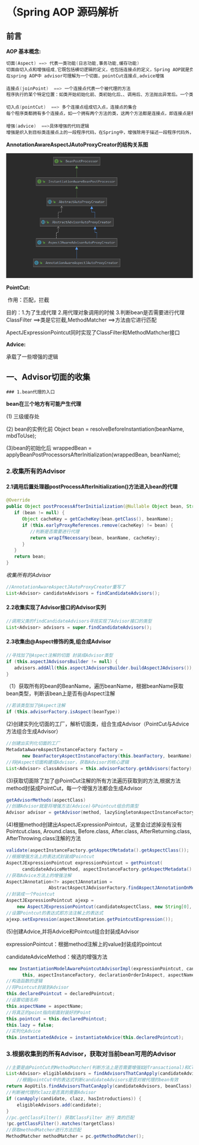 # （Spring AOP 源码解析

## 前言

**AOP 基本概念:**

```java
切面(Aspect) ==> 代表一类功能(日志功能,事务功能,缓存功能)
切面由切入点和增强组成,它既包括横切逻辑的定义，也包括连接点的定义，Spring AOP就是负责实施切面的框架，它将切面所定义的横切逻辑织入到切面所指定的连接点中
在spring AOP中 advisor可理解为一个切面，pointCut连接点,advice增强

连接点(joinPoint)  ==> 一个连接点代表一个被代理的方法
程序执行的某个特定位置：如类开始初始化前、类初始化后、、调用后、方法抛出异常后。一个类或一段程序代码拥有一些具有边界性质的特定点，这些点中的特定点就称为“连接点”。Spring仅支持方法的连接点，即仅能在方法调用前、方法调用后、方法抛出异常时以及方法调用前后这些程序执行点织入增强。连接点由两个信息确定：第一是用方法表示的程序执行点；第二是用相对点表示的方位。

切入点(pointCut)  ==> 多个连接点组成切入点，连接点的集合
每个程序类都拥有多个连接点，如一个拥有两个方法的类，这两个方法都是连接点，即连接点是程序类中客观存在的事物。AOP通过“切点”定位特定的连接点。连接点相当于数据库中的记录，而切点相当于查询条件。切点和连接点不是一对一的关系，一个切点可以匹配多个连接点。在Spring中，切点通过org.springframework.aop.Pointcut接口进行描述，它使用类和方法作为连接点的查询条件，Spring AOP的规则解析引擎负责切点所设定的查询条件，找到对应的连接点。其实确切地说，不能称之为查询连接点，因为连接点是方法执行前、执行后等包括方位信息的具体程序执行点，而切点只定位到某个方法上，所以如果希望定位到具体连接点上，还需要提供方位信息。

增强(advice)  ==>具体增强的代码逻辑
增强是织入到目标类连接点上的一段程序代码，在Spring中，增强除用于描述一段程序代码外，还拥有另一个和连接点相关的信息，这便是执行点的方位。结合执行点方位信息和切点信息，我们就可以找到特定的连接点。
```

**AnnotationAwareAspectJAutoProxyCreator的结构关系图**

![1](.\1.png)

**PointCut:**

​    作用：匹配，拦截

   目的：1.为了生成代理 2.用代理对象调用的时候  3.判断bean是否需要进行代理 ClassFilter ==>类是它拦截,MethodMatcher ==>方法由它进行匹配

  ApectJExpressionPointcut同时实现了ClassFilter和MethodMathcher接口

**Advice:**

  承载了一些增强的逻辑

## 一、Advisor切面的收集

    ### 1.bean代理的入口

**bean在三个地方有可能产生代理**

(1) 三级缓存处

(2) bean的实例化前 Object bean = resolveBeforeInstantiation(beanName, mbdToUse);

(3)bean的初始化后 wrappedBean = applyBeanPostProcessorsAfterInitialization(wrappedBean, beanName);

### 2.收集所有的Advisor

#### 2.1调用后置处理器postProcessAfterInitialization()方法进入bean的代理

```java
@Override
public Object postProcessAfterInitialization(@Nullable Object bean, String beanName) {
   if (bean != null) {
      Object cacheKey = getCacheKey(bean.getClass(), beanName);
      if (this.earlyProxyReferences.remove(cacheKey) != bean) {
         //判断是否需要进行代理
         return wrapIfNecessary(bean, beanName, cacheKey);
      }
   }
   return bean;
}
```

*收集所有的Advisor*

```java
//AnnotationAwareAspectJAutoProxyCreator重写了
List<Advisor> candidateAdvisors = findCandidateAdvisors();
```

#### 2.2收集实现了Advisor接口的Advisor实列

```java
//调用父类的findCandidateAdvisors寻找实现了Advisor接口的类型
List<Advisor> advisors = super.findCandidateAdvisors();
```

#### 2.3收集由@Aspect修饰的类,组合成Advisor

```java
//寻找加了@Aspect注解的切面 封装成Advisor类型
if (this.aspectJAdvisorsBuilder != null) {
   advisors.addAll(this.aspectJAdvisorsBuilder.buildAspectJAdvisors());
}
```

（1）获取所有的bean的BeanName，遍历beanName，根据beanName获取bean类型，判断该bean上是否有@Aspect注解

```java
//若该类型加了@Aspect注解
if (this.advisorFactory.isAspect(beanType))
```

(2)创建实列化切面的工厂，解析切面类，组合生成Advisor（PointCut与Advice方法组合生成Advisor）

```java
//创建出实列化切面的工厂
MetadataAwareAspectInstanceFactory factory =
      new BeanFactoryAspectInstanceFactory(this.beanFactory, beanName);
//将@Aspect切面构建成Advisor，获取Advisor的核心逻辑
List<Advisor> classAdvisors = this.advisorFactory.getAdvisors(factory);
```

(3)获取切面除了加了@PointCut注解的所有方法遍历获取到的方法,根据方法method封装成PointCut，每一个增强方法都会生成Advisor

```java
getAdvisorMethods(aspectClass)
//创建Advisor就是将增强方法(Advice)与Pointcut组合的类型
Advisor advisor = getAdvisor(method, lazySingletonAspectInstanceFactory, 0, aspectName);
```

(4)根据method创建出AspectJExpressionPointcut，这里会过滤掉没有没有Pointcut.class, Around.class, Before.class, After.class, AfterReturning.class, AfterThrowing.class注解的方法

```java
validate(aspectInstanceFactory.getAspectMetadata().getAspectClass());
//根据增强方法上的表达式封装成Pointcut
AspectJExpressionPointcut expressionPointcut = getPointcut(
      candidateAdviceMethod, aspectInstanceFactory.getAspectMetadata().getAspectClass());
//获取Advice方法上的增强注解
AspectJAnnotation<?> aspectJAnnotation =
				AbstractAspectJAdvisorFactory.findAspectJAnnotationOnMethod(candidateAdviceMethod);
//封装成一个Pointcut
AspectJExpressionPointcut ajexp =
    new AspectJExpressionPointcut(candidateAspectClass, new String[0], new Class<?>[0]);
//设置Pointcut的表达式即方法注解上的表达式
ajexp.setExpression(aspectJAnnotation.getPointcutExpression());
```

(5)创建Advice,并将Advice和Pointcut组合封装成Advisor

expressionPointcut：根据method注解上的value封装成的pointcut

candidateAdviceMethod：候选的增强方法

```java
 new InstantiationModelAwarePointcutAdvisorImpl(expressionPointcut, candidateAdviceMethod,
      this, aspectInstanceFactory, declarationOrderInAspect, aspectName);
//构造函数的逻辑
//将Pointcut封装到Advisor
this.declaredPointcut = declaredPointcut;
//设置切面名称
this.aspectName = aspectName;
//将真正的point指向前面封装好的Point
this.pointcut = this.declaredPointcut;
this.lazy = false;
//实列化Advice
this.instantiatedAdvice = instantiateAdvice(this.declaredPointcut);
```

### 3.根据收集到的所有Advisor，获取对当前bean可用的Advisor

```java
//主要是由PointCut的MethodMatcher(判断方法上是否需要增强如@Transactional)和ClassFilter判断整个类是否需要增强（根据通知方法(Advice)的表达式）
List<Advisor> eligibleAdvisors = findAdvisorsThatCanApply(candidateAdvisors, beanClass, beanName);
	//根据pointCut中的表达式判断candidateAdvisors是否对被代理的bean有效
return AopUtils.findAdvisorsThatCanApply(candidateAdvisors, beanClass);
//判断被代理的clazz是否真的需要Advisor
if (canApply(candidate, clazz, hasIntroductions)) {
    eligibleAdvisors.add(candidate);
}
//pc.getClassFilter() 获取ClassFilter 进行 类的匹配
!pc.getClassFilter().matches(targetClass)
//获取methodMatcher进行方法匹配
MethodMatcher methodMatcher = pc.getMethodMatcher();
```